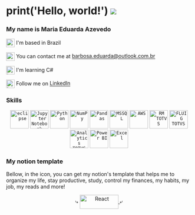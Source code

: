 print('Hello, world!') ![](https://user-images.githubusercontent.com/18350557/176309783-0785949b-9127-417c-8b55-ab5a4333674e.gif)
====================================================================================================================================

### My name is Maria Eduarda Azevedo

<p align="left">
  <a target="_blank" rel="noreferrer"><img src="https://img.icons8.com/ios/250/000000/home.png" width="23" height="23" alt="world" align="center" />  I'm based in Brazil </a>
  
  <a target="_blank" rel="noreferrer"><img src="https://img.icons8.com/ios/250/000000/inbox.png" width="23" height="23" alt="email" align="center" /> You can contact me at [barbosa.eduarda@outlook.com.br](mailto:barbosa.eduarda@outlook.com.br) </a>
  
  <a target="_blank" rel="noreferrer"><img src="https://img.icons8.com/ios/250/000000/brain.png" width="23" height="23" alt="brain" align="center" /> I'm learning C# </a>
  
  <a target="_blank" rel="noreferrer"><img src="https://img.icons8.com/ios/250/000000/linkedin.png" width="23" height="23" alt="In" align="center" /> Follow me on <a href="https://www.linkedin.com/in/barbosa-eduarda/"> LinkedIn </a></a>

  <h3>Skills</h3> 
  <div align="center">
	<code><img width="50" src="https://user-images.githubusercontent.com/25181517/192108892-6e9b5cdf-4e35-4a70-ad9a-801a93a07c1c.png" alt="eclipse" title="eclipse"/></code>
	<code><img width="50" src="https://user-images.githubusercontent.com/25181517/183914128-3fc88b4a-4ac1-40e6-9443-9a30182379b7.png" alt="Jupyter Notebook" title="Jupyter Notebook"/></code>
	<code><img width="50" src="https://user-images.githubusercontent.com/25181517/183423507-c056a6f9-1ba8-4312-a350-19bcbc5a8697.png" alt="Python" title="Python"/></code>
	<code><img width="50" src="https://github.com/marwin1991/profile-technology-icons/assets/76012086/4ec200c2-acdf-4c42-b419-cd49cba3d09f" alt="NumPy" title="NumPy"/></code>
	<code><img width="50" src="https://github.com/marwin1991/profile-technology-icons/assets/76012086/24b02d77-2f28-43c7-b5d6-e15e3395851b" alt="Pandas" title="Pandas"/></code>
	<code><img width="50" src="https://github.com/marwin1991/profile-technology-icons/assets/19180175/3b371807-db7c-45b4-8720-c0cfc901680a" alt="MSSQL" title="MSSQL"/></code>
	<code><img width="50" src="https://user-images.githubusercontent.com/25181517/183896132-54262f2e-6d98-41e3-8888-e40ab5a17326.png" alt="AWS" title="AWS"/></code>
  <code><img width="50" src="https://encrypted-tbn0.gstatic.com/images?q=tbn:ANd9GcSVEDw-hoHx1YhV8Aswvkftm3VqS8k8qIXXWQ&s" alt="RM TOTVS" title="RM TOTVS"/></code>
  <code><img width="50" src="https://cdn6.aptoide.com/imgs/d/0/f/d0fd60234c85f2384f4c7e54f6df656f_icon.png" alt="FLUIG TOTVS" title="FLUIG TOTVS"/></code>
  <code><img width="50" src="https://is2-ssl.mzstatic.com/image/thumb/Purple124/v4/ce/11/2a/ce112a38-4964-01b1-a939-767d51bd1e76/AppIcon-0-0-1x_U007emarketing-0-0-0-10-0-0-sRGB-0-0-0-GLES2_U002c0-512MB-85-220-0-0.png/512x512bb.jpg" alt="Analytics TOTVS" title="Analytics TOTVS"/></code>  
  <code><img width="50" src="https://upload.wikimedia.org/wikipedia/commons/thumb/c/cf/New_Power_BI_Logo.svg/1200px-New_Power_BI_Logo.svg.png" alt="Power BI" title="Power BI"/></code>
  <code><img width="50" src="https://i.pinimg.com/736x/19/92/91/1992917f382f70752f1327c6f10e0a7a.jpg" alt="Excel" title="Excel"/></code>
</div>
<!--   <a  target="_blank" rel="noreferrer"><img src="https://raw.githubusercontent.com/danielcranney/readme-generator/main/public/icons/skills/python-colored.svg" width="23px" height="23px" alt="Python" title="Python" align="center" /></a>
  <a  target="_blank" rel="noreferrer"><img src="https://upload.wikimedia.org/wikipedia/commons/thumb/3/38/SQLite370.svg/1200px-SQLite370.svg.png" width="45px" height="26px" alt="SQLite" title="SQLite" align="center" /></a>
  <a  target="_blank" rel="noreferrer"><img src="https://upload.wikimedia.org/wikipedia/commons/thumb/9/93/Amazon_Web_Services_Logo.svg/1024px-Amazon_Web_Services_Logo.svg.png" width="25px" height="23px" alt="AWS" title="AWS" align="center"/></a> -->

  <h3>My notion template</h3> 

  <a> Bellow, in the icon, you can get my notion's template that helps me to organize my life, stay productive, study, control my finances, my habits, my job, my reads and more! </a>
  
  <p align="center">⤷ <a align="center" href="https://barbosa-eduarda.notion.site/Master-View-template-7eeacf823663425e92aeb50a4995df26?pvs=4" target="_blank" rel="noreferrer"> <img src="https://get.site/wp-content/uploads/2021/10/notion-logo.png" width="105px" height="38px" alt="React" title="notion template" align="center" /> <a align="center">⤶ </a> </a></p>
  
</p>
